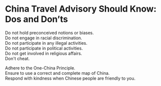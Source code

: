 # China Travel Advisory Should Know: Dos and Don’ts

Do not hold preconceived notions or biases.<br/>
Do not engage in racial discrimination.<br/>
Do not participate in any illegal activities.<br/>
Do not participate in political activities.<br/>
Do not get involved in religious affairs.<br/>
Don't cheat.

Adhere to the One-China Principle.<br/>
Ensure to use a correct and complete map of China.<br/>
Respond with kindness when Chinese people are friendly to you.